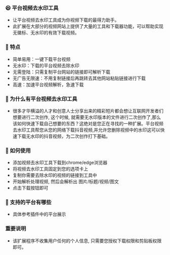 ### 😆 平台视频去水印工具

- 让平台视频去水印工具成为你视频下载的最得力助手。
- 此扩展在大部分的视频网站上提供了大量的工具和下载器功能，可以帮助实现无徽标、无水印的有效下载视频。

### 🚀 特点

- 简单易用：一键下载平台视频
- 无水印：下载的平台视频去除水印
- 无需登陆：只需复制平台网站的链接即可解析下载
- 无广告无限速：不用复制链接后再跳转去其他网站粘贴链接进行下载
- 高速：加速平台视频解析，急速下载

### 🚀 为什么有平台视频去水印工具

- 很多才华横溢的人才和创意人士分享出来的精彩短片都会想让互联网开发者们想要进行二次创作, 这个时候, 就需要无水印版本的文件进行二次创作了,那么该如何快速下载自己想要的东西？这绝对是您正在寻找的一种扩展。平台视频去水印工具帮您从您的网络下载抖音视频,并允许您删除视频中的水印这可以快速下载无水印的抖音视频，为二次创作打下基础。

### 🚀 如何使用

- 添加视频去水印工具下载到chrome/edge浏览器
- 将视频去水印工具固定到您的选项卡上
- 复制你需要去除水印的视频的链接到工具中
- 开始解析处理视频, 然后会解析出 图片/标题/视频/图文
- 点击下载按钮即可

### 🚀 支持的平台有哪些

- 具体参考插件中的平台展示

### 重要说明

- 该扩展程序不收集用户任何的个人信息, 只需要您授权下载权限和剪贴板权限即可。
